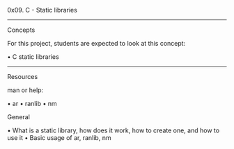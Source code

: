  0x09. C - Static libraries

 <hr>
  <bold> Concepts </bold> <p>
 
 For this project, students are expected to look at this concept:

  • C static libraries <p>
   
  <hr>
  Resources
  
 <bold> man or help: </bold> <p>

 • ar
 • ranlib
 • nm
 
 <bold> General </bold> <p>

 • What is a static library, how does it work, how to create one, and how to use it
 • Basic usage of ar, ranlib, nm

